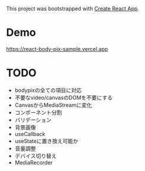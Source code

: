 This project was bootstrapped with [Create React App](https://github.com/facebook/create-react-app).

# Demo
https://react-body-pix-sample.vercel.app

# TODO
- bodypixの全ての項目に対応
- 不要なvideo/canvasのDOMを不要にする
- CanvasからMediaStreamに変化
- コンポーネント分割
- バリデーション
- 背景画像
- useCallback
- useStateに置き換え可能か
- 音量調整
- デバイス切り替え
- MediaRecorder